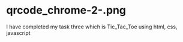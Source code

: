 # qrcode_chrome-2-.png
I have completed my task three which is Tic_Tac_Toe  using html, css, javascript
